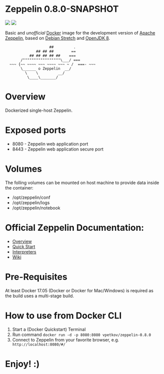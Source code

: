 # Zeppelin 0.8.0-SNAPSHOT
[![](https://images.microbadger.com/badges/image/vpetkov/zeppelin-0.8.0.svg)](https://microbadger.com/images/vpetkov/zeppelin-0.8.0 "Get your own image badge on microbadger.com")
[![](https://images.microbadger.com/badges/version/vpetkov/zeppelin-0.8.0.svg)](https://microbadger.com/images/vpetkov/zeppelin-0.8.0 "Get your own version badge on microbadger.com")

Basic and *unofficial* [Docker](https://www.docker.com/what-docker) image for the development version of [Apache Zeppelin](http://zeppelin.apache.org), based on [Debian Stretch](https://wiki.debian.org/DebianStretch) and [OpenJDK 8](http://openjdk.java.net).



                        ##         .
                  ## ## ##        ==
               ## ## ## ## ##    ===
           /"""""""""""""""""\___/ ===
      ~~~ {~~ ~~~~ ~~~ ~~~~ ~~~ ~ /  ===- ~~~
           \______ o Zeppelin  __/
             \    \         __/
              \____\_______/

# Overview

Dockerized single-host Zeppelin.

# Exposed ports

- 8080 - Zeppelin web application port
- 8443 - Zeppelin web application secure port


# Volumes

The folling volumes can be mounted on host machine to provide data inside the container:
- /opt/zeppelin/conf
- /opt/zeppelin/logs
- /opt/zeppelin/notebook


# Official Zeppelin Documentation:

- [Overview](http://zeppelin.apache.org/docs/0.8.0-SNAPSHOT/)
- [Quick Start](http://zeppelin.apache.org/docs/0.8.0-SNAPSHOT/quickstart/install.html)
- [Interpreters](http://zeppelin.apache.org/docs/0.8.0-SNAPSHOT/usage/interpreter/overview.html)
- [Wiki](https://cwiki.apache.org/confluence/display/ZEPPELIN/Zeppelin+Home)


# Pre-Requisites
At least Docker 17.05 (Docker or Docker for Mac/Windows) is required as the build uses a multi-stage build.

# How to use from Docker CLI

1. Start a (Docker Quickstart) Terminal
2. Run command  `docker run -d -p 8080:8080 vpetkov/zeppelin-0.8.0`
4. Connect to Zeppelin from your favorite browser, e.g. ` http://localhost:8080/#/`

# Enjoy! :)